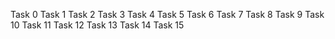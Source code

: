 Task 0 
Task 1 
Task 2 
Task 3 
Task 4
Task 5
Task 6
Task 7
Task 8
Task 9
Task 10
Task 11
Task 12
Task 13
Task 14
Task 15
